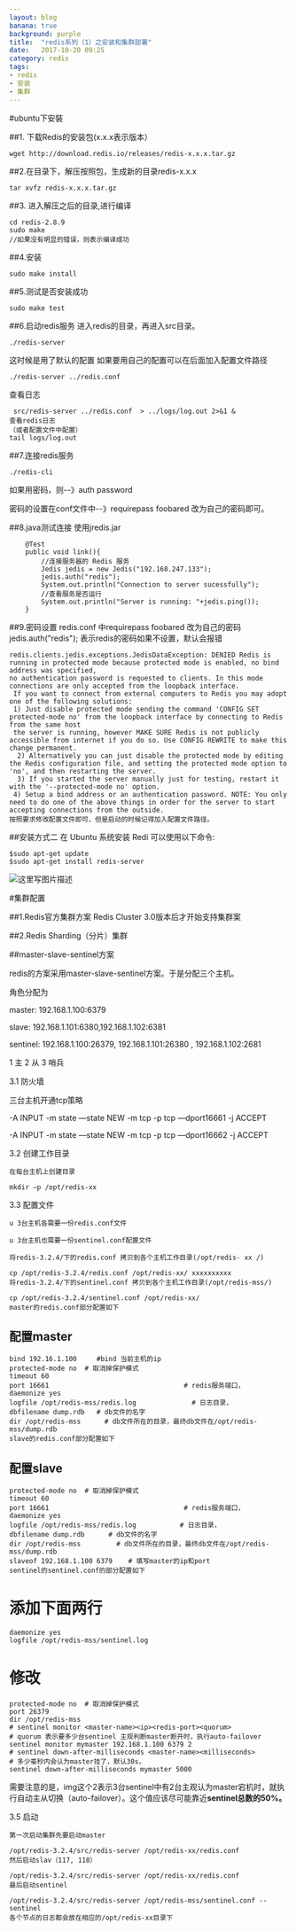 ```yaml
---
layout: blog
banana: true
background: purple
title:  "redis系列（1）之安装和集群部署"
date:   2017-10-20 09:25
category: redis
tags:
- redis
- 安装
- 集群
---
```

#ubuntu下安裝

##1. 下载Redis的安装包(x.x.x表示版本）
```
wget http://download.redis.io/releases/redis-x.x.x.tar.gz
```
##2.在目录下，解压按照包，生成新的目录redis-x.x.x
```
tar xvfz redis-x.x.x.tar.gz
```

##3. 进入解压之后的目录,进行编译
```
cd redis-2.8.9
sudo make
//如果没有明显的错误，则表示编译成功
```
##4.安装
```
sudo make install
```

##5.测试是否安装成功
```
sudo make test
```
##6.启动redis服务
进入redis的目录，再进入src目录。
```
./redis-server
```
这时候是用了默认的配置
如果要用自己的配置可以在后面加入配置文件路径
```
./redis-server ../redis.conf
```
查看日志

```
 src/redis-server ../redis.conf  > ../logs/log.out 2>&1 &
查看redis日志
（或者配置文件中配置）
tail logs/log.out
```

##7.连接redis服务
```
./redis-cli
```
如果用密码，则--》auth password

密码的设置在conf文件中--》requirepass foobared 改为自己的密码即可。



##8.java测试连接
使用jredis.jar
```
    @Test
    public void link(){
        //连接服务器的 Redis 服务
        Jedis jedis = new Jedis("192.168.247.133");
        jedis.auth("redis");
        System.out.println("Connection to server sucessfully");
        //查看服务是否运行
        System.out.println("Server is running: "+jedis.ping());
    }
```

##9.密码设置
redis.conf 中requirepass foobared 改为自己的密码
jedis.auth("redis"); 表示redis的密码如果不设置，默认会报错
```
redis.clients.jedis.exceptions.JedisDataException: DENIED Redis is running in protected mode because protected mode is enabled, no bind address was specified,
no authentication password is requested to clients. In this mode connections are only accepted from the loopback interface.
 If you want to connect from external computers to Redis you may adopt one of the following solutions:
 1) Just disable protected mode sending the command 'CONFIG SET protected-mode no' from the loopback interface by connecting to Redis from the same host
 the server is running, however MAKE SURE Redis is not publicly accessible from internet if you do so. Use CONFIG REWRITE to make this change permanent.
  2) Alternatively you can just disable the protected mode by editing the Redis configuration file, and setting the protected mode option to 'no', and then restarting the server.
  3) If you started the server manually just for testing, restart it with the '--protected-mode no' option.
 4) Setup a bind address or an authentication password. NOTE: You only need to do one of the above things in order for the server to start accepting connections from the outside.
按照要求修改配置文件即可，但是启动的时候记得加入配置文件路径。
```

##安装方式二
在 Ubuntu 系统安装 Redi 可以使用以下命令:

```
$sudo apt-get update
$sudo apt-get install redis-server
```

![这里写图片描述](http://img.blog.csdn.net/20170306142144458?watermark/2/text/aHR0cDovL2Jsb2cuY3Nkbi5uZXQvY2hlbmppYW5hbmRpeWk=/font/5a6L5L2T/fontsize/400/fill/I0JBQkFCMA==/dissolve/70/gravity/SouthEast)



#集群配置



##1.Redis官方集群方案 Redis Cluster
3.0版本后才开始支持集群案



##2.Redis Sharding（分片）集群




##master-slave-sentinel方案

redis的方案采用master-slave-sentinel方案。于是分配三个主机。


角色分配为

master: 192.168.1.100:6379

slave: 192.168.1.101:6380,192.168.1.102:6381

sentinel: 192.168.1.100:26379,   192.168.1.101:26380 ,    192.168.1.102:2681

1 主 2 从 3 哨兵

3.1 防火墙

三台主机开通tcp策略

-A INPUT -m state —state NEW -m tcp -p tcp —dport16661 -j ACCEPT

-A INPUT -m state —state NEW -m tcp -p tcp —dport16662 -j ACCEPT

3.2 创建工作目录
```
在每台主机上创建目录

mkdir –p /opt/redis-xx
```
3.3 配置文件
```
u 3台主机各需要一份redis.conf文件

u 3台主机也需要一份sentinel.conf配置文件

将redis-3.2.4/下的redis.conf 拷贝到各个主机工作目录(/opt/redis- xx /)

cp /opt/redis-3.2.4/redis.conf /opt/redis-xx/ xxxxxxxxxx
将redis-3.2.4/下的sentinel.conf 拷贝到各个主机工作目录(/opt/redis-mss/)

cp /opt/redis-3.2.4/sentinel.conf /opt/redis-xx/
master的redis.conf部分配置如下
```
## 配置master
```
bind 192.16.1.100     #bind 当前主机的ip
protected-mode no  # 取消掉保护模式
timeout 60
port 16661                                  # redis服务端口，
daemonize yes
logfile /opt/redis-mss/redis.log              # 日志目录，
dbfilename dump.rdb   # db文件的名字
dir /opt/redis-mss      # db文件所在的目录，最终db文件在/opt/redis-mss/dump.rdb
slave的redis.conf部分配置如下
```
## 配置slave

```
protected-mode no  # 取消掉保护模式
timeout 60
port 16661                                  # redis服务端口，
daemonize yes
logfile /opt/redis-mss/redis.log           # 日志目录，
dbfilename dump.rdb      # db文件的名字
dir /opt/redis-mss         # db文件所在的目录，最终db文件在/opt/redis-mss/dump.rdb
slaveof 192.168.1.100 6379    # 填写master的ip和port
sentinel的sentinel.conf的部分配置如下
```
# 添加下面两行
```
daemonize yes
logfile /opt/redis-mss/sentinel.log
```
# 修改

```
protected-mode no  # 取消掉保护模式
port 26379
dir /opt/redis-mss
# sentinel monitor <master-name><ip><redis-port><quorum>
# quorum 表示要多少台sentinel 主观判断master断开时，执行auto-failover
sentinel monitor mymaster 192.168.1.100 6379 2
# sentinel down-after-milliseconds <master-name><milliseconds>
# 多少毫秒内会认为master挂了，默认30s，
sentinel down-after-milliseconds mymaster 5000
```

需要注意的是，img这个2表示3台sentinel中有2台主观认为master宕机时，就执行自动主从切换（auto-failover）。这个值应该尽可能靠近**sentinel总数的50%。**

3.5 启动

```
第一次启动集群先要启动master

/opt/redis-3.2.4/src/redis-server /opt/redis-xx/redis.conf
然后启动slav（117, 118）

/opt/redis-3.2.4/src/redis-server /opt/redis-xx/redis.conf
最后启动sentinel

/opt/redis-3.2.4/src/redis-server /opt/redis-mss/sentinel.conf --sentinel
各个节点的日志都会放在相应的/opt/redis-xx目录下
```
